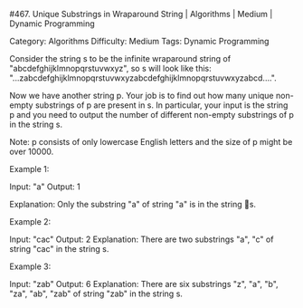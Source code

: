 #467. Unique Substrings in Wraparound String | Algorithms | Medium | Dynamic Programming

Category: Algorithms
Difficulty: Medium
Tags: Dynamic Programming

Consider the string s to be the infinite wraparound string of "abcdefghijklmnopqrstuvwxyz", so s will look like this: "...zabcdefghijklmnopqrstuvwxyzabcdefghijklmnopqrstuvwxyzabcd....".

Now we have another string p. Your job is to find out how many unique non-empty substrings of p are present in s. In particular, your input is the string p and you need to output the number of different non-empty substrings of p in the string s.

Note: p consists of only lowercase English letters and the size of p might be over 10000.

Example 1:

Input: "a"
Output: 1

Explanation: Only the substring "a" of string "a" is in the string s.



Example 2:

Input: "cac"
Output: 2
Explanation: There are two substrings "a", "c" of string "cac" in the string s.



Example 3:

Input: "zab"
Output: 6
Explanation: There are six substrings "z", "a", "b", "za", "ab", "zab" of string "zab" in the string s.


